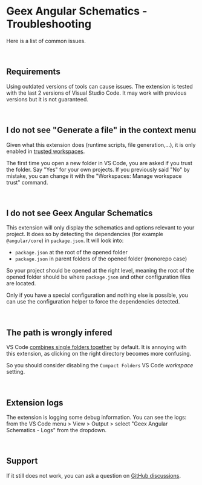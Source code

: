 # Geex Angular Schematics - Troubleshooting

Here is a list of common issues.

<br>

## Requirements

Using outdated versions of tools can cause issues. The extension is tested with the last 2 versions of Visual Studio Code. It may work with previous versions but it is not guaranteed.

<br>

## I do not see "Generate a file" in the context menu

Given what this extension does (runtime scripts, file generation,...), it is only enabled in [trusted workspaces](https://code.visualstudio.com/docs/editor/workspace-trust).

The first time you open a new folder in VS Code, you are asked if you trust the folder. Say "Yes" for your own projects. If you previously said "No" by mistake, you can change it with the "Workspaces: Manage workspace trust" command.

<br>

## I do not see Geex Angular Schematics

This extension will only display the schematics and options relevant to your project. It does so by detecting the dependencies (for example `@angular/core`) in `package.json`. It will look into:
- `package.json` at the root of the opened folder
- `package.json` in parent folders of the opened folder (monorepo case)

So your project should be opened at the right level, meaning the root of the opened folder should be where `package.json` and other configuration files are located.

Only if you have a special configuration and nothing else is possible, you can use the configuration helper to force the dependencies detected.

<br>

## The path is wrongly infered

VS Code [combines single folders together](https://code.visualstudio.com/updates/v1_41#_compact-folders-in-explorer) by default. It is annoying with this extension, as clicking on the right directory becomes more confusing.

So you should consider disabling the `Compact Folders` VS Code *workspace* setting.

<br>

## Extension logs

The extension is logging some debug information. You can see the logs: from the VS Code menu > View > Output > select "Geex Angular Schematics - Logs" from the dropdown.

<br>

## Support

If it still does not work, you can ask a question on [GitHub discussions](https://github.com/geex-graphql/vscode-geex-schematics/discussions).

<br>
